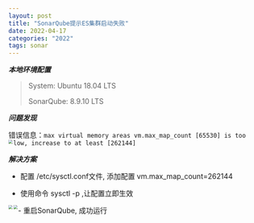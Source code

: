 ```yaml
---
layout: post
title: "SonarQube提示ES集群启动失败"
date: 2022-04-17
categories: "2022"
tags: sonar
---
```


***本地环境配置***

>System: Ubuntu 18.04 LTS
>
>SonarQube: 8.9.10 LTS

***问题发现***

错误信息：``max virtual memory areas vm.max_map_count [65530] is too low, increase to at least [262144]``
<img src="{{site.url}}/img/image-20230109152001736.png" style="zoom:50%;" align="left">

***解决方案***

- 配置 /etc/sysctl.conf文件, 添加配置 vm.max_map_count=262144

- 使用命令 sysctl -p ,让配置立即生效
<img src="{{site.url}}/img/image-20230109152017634.png" style="zoom:50%;" align="left">
- 重启SonarQube, 成功运行
<img src="{{site.url}}/img/image-20230109152027646.png" style="zoom:50%;" align="left">


